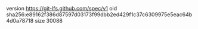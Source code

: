 version https://git-lfs.github.com/spec/v1
oid sha256:e89162f386d87597d03173f99dbb2ed429f1c37c6309975e5eac64b4d0a78718
size 30088
